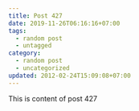 ```yaml
---
title: Post 427
date: 2019-11-26T06:16:16+07:00
tags:
  - random post
  - untagged
category:
  - random post
  - uncategorized
updated: 2012-02-24T15:09:08+07:00
---
```

This is content of post 427